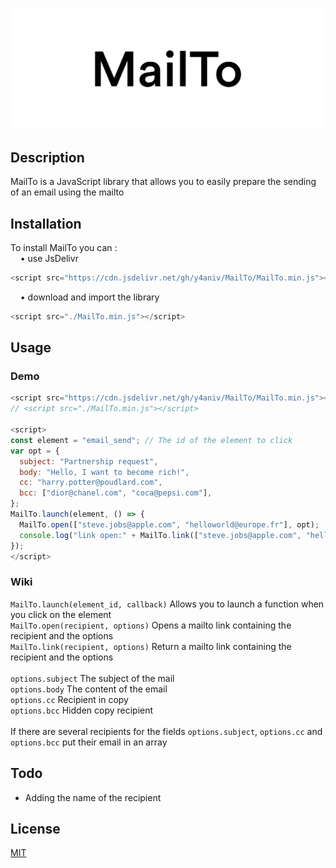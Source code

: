 ![cover](https://github.com/y4aniv/MailTo/blob/main/cover.png?raw=true)
<br>
## Description
MailTo is a JavaScript library that allows you to easily prepare the sending of an email using the mailto

## Installation
To install MailTo you can :
<br>
&nbsp;&nbsp;&nbsp;&nbsp;• use JsDelivr
```js
<script src="https://cdn.jsdelivr.net/gh/y4aniv/MailTo/MailTo.min.js"></script>
```
&nbsp;&nbsp;&nbsp;&nbsp;• download and import the library
```js
<script src="./MailTo.min.js"></script>
```
## Usage
### Demo
```js
<script src="https://cdn.jsdelivr.net/gh/y4aniv/MailTo/MailTo.min.js"></script>
// <script src="./MailTo.min.js"></script>

<script>
const element = "email_send"; // The id of the element to click
var opt = {
  subject: "Partnership request",
  body: "Hello, I want to become rich!",
  cc: "harry.potter@poudlard.com",
  bcc: ["dior@chanel.com", "coca@pepsi.com"],
};
MailTo.launch(element, () => {
  MailTo.open(["steve.jobs@apple.com", "helloworld@europe.fr"], opt);
  console.log("link open:" + MailTo.link(["steve.jobs@apple.com", "helloworld@europe.fr"], opt));
});
</script>
```
### Wiki
```MailTo.launch(element_id, callback)``` Allows you to launch a function when you click on the element
<br>
```MailTo.open(recipient, options)``` Opens a mailto link containing the recipient and the options
<br>
```MailTo.link(recipient, options)``` Return a mailto link containing the recipient and the options
<br><br>
```options.subject``` The subject of the mail
<br>
```options.body``` The content of the email
<br>
```options.cc``` Recipient in copy
<br>
```options.bcc``` Hidden copy recipient
<br><br>
If there are several recipients for the fields ```options.subject```, ```options.cc``` and ```options.bcc``` put their email in an array
## Todo
- Adding the name of the recipient
## License
[MIT](https://github.com/y4aniv/MailTo/blob/main/LICENSE)
